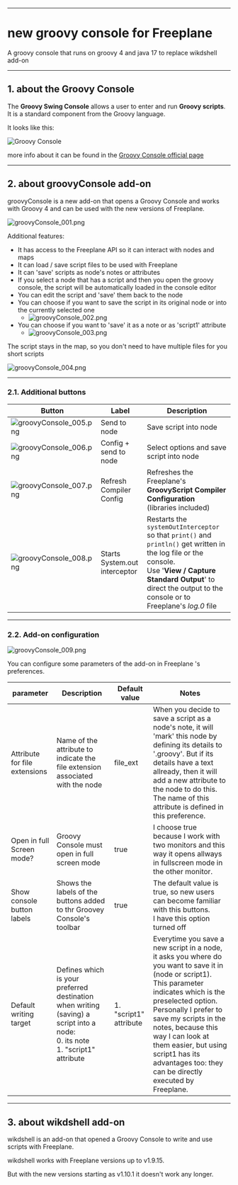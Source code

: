 -----

# new groovy console for Freeplane

A groovy console that runs on groovy 4 and java 17 to replace wikdshell add-on

-----

## 1. about the Groovy Console

The **Groovy Swing Console** allows a user to enter and run **Groovy scripts**.
It is a standard component from the Groovy language.

It looks like this:

![Groovy Console](https://docs.groovy-lang.org/latest/html/documentation/assets/img/GroovyConsole.png)

more info about it can be found in the [Groovy Console official page](https://docs.groovy-lang.org/latest/html/documentation/groovy-console.html)

-----

## 2. about groovyConsole add-on

groovyConsole is a new add-on that opens a Groovy Console and works with Groovy 4 and can be used with the new versions of Freeplane.

![groovyConsole_001.png](https://github.com/EdoFro/Freeplane_groovyConsole/wip/resources/groovyConsole_001.png)

Additional features:

* It has access to the Freeplane API so it can interact with nodes and maps
* It can load / save script files to be used with Freeplane
* It can 'save' scripts as node's notes or attributes
* If you select a node that has a script and then you open the groovy console, the script will be automatically loaded in the console editor
* You can edit the script and 'save' them back to the node
* You can choose if you want to save the script in its original node or into the currently selected one
   * ![groovyConsole_002.png](https://github.com/EdoFro/Freeplane_groovyConsole/wip/resources/groovyConsole_002.png)
* You can choose if you want to 'save' it as a note or as 'script1' attribute
   * ![groovyConsole_003.png](https://github.com/EdoFro/Freeplane_groovyConsole/wip/resources/groovyConsole_003.png)

The script stays in the map, so you don't need to have multiple files for you short scripts

![groovyConsole_004.png](https://github.com/EdoFro/Freeplane_groovyConsole/wip/resources/groovyConsole_004.png)

-----

### 2.1. Additional buttons

|Button|Label|Description|
|----|----|----|
|![groovyConsole_005.png](https://github.com/EdoFro/Freeplane_groovyConsole/wip/resources/groovyConsole_005.png)|Send to node|Save script into node|
|![groovyConsole_006.png](https://github.com/EdoFro/Freeplane_groovyConsole/wip/resources/groovyConsole_006.png)|Config + send to node|Select options and save script into node|
|![groovyConsole_007.png](https://github.com/EdoFro/Freeplane_groovyConsole/wip/resources/groovyConsole_007.png)|Refresh Compiler Config|Refreshes the Freeplane's **GroovyScript Compiler Configuration**<br>(libraries included)|
|![groovyConsole_008.png](https://github.com/EdoFro/Freeplane_groovyConsole/wip/resources/groovyConsole_008.png)|Starts System.out interceptor|Restarts the ```systemOutInterceptor``` so that ```print()``` and ```println()``` get written in the log file or the console.<br>Use '**View / Capture Standard Output**' to direct the output to the console or to Freeplane's *log.0* file|

-----

### 2.2. Add-on configuration

![groovyConsole_009.png](https://github.com/EdoFro/Freeplane_groovyConsole/wip/resources/groovyConsole_009.png)

You can configure some parameters of the add-on in Freeplane 's preferences.

|parameter|Description|Default value|Notes|
|----|----|----|----|
|Attribute for file extensions|Name of the attribute to indicate the file extension associated with the node|file_ext|When you decide to save a script as a node's note, it will 'mark' this node by defining its details to '.groovy'. But if its details have a text allready, then it will add a new attribute to the node to do this. The name of this attribute is defined in this preference.|
|Open in full Screen mode?|Groovy Console must open in full screen mode|true|I choose true because I work with two monitors and this way it opens allways in fullscreen mode in the other monitor.|
|Show console button labels|Shows the labels of the buttons added to thr Groovey Console's toolbar|true|The default value is true, so new users can become familiar with this buttons.<br>I have this option turned off|
|Default writing target|Defines which is your preferred destination when writing (saving) a script into a node:<br>  0. its note<br>  1. "script1" attribute|1. "script1" attribute|Everytime you save a new script in a node, it asks you where do you want to save it in (node or script1).<br>This parameter indicates which is the preselected option.<br>Personally I prefer to save my scripts in the notes, because this way I can look at them easier, but using script1 has its advantages too: they can be directly executed by Freeplane.|

-----

## 3. about wikdshell add-on

wikdshell is an add-on that opened a Groovy Console to write and use scripts with Freeplane.

wikdshell works with Freeplane versions up to v1.9.15.

But with the new versions starting as v1.10.1 it doesn't work any longer.

